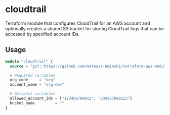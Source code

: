 # cloudtrail

Terraform module that configures CloudTrail for an AWS account and optionally creates a shared S3 bucket for storing CloudTrail logs that can be accessed by specified account IDs.

## Usage
```terraform
module "cloudtrail" {
  source = "git::https://github.com/mateusz-uminski/terraform-aws-modules//cloudtrail?ref=main"

  # Required variables
  org_code     = "org"
  account_name = "org-dev"

  # Optional variables
  allowed_account_ids = ["123456789012", "234567890123"]
  bucket_name         = ""
}
```
